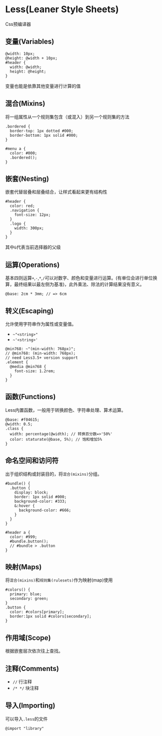 # Less(Leaner Style Sheets)
Css预编译器
## 变量(Variables)
```
@width: 10px;
@height: @width + 10px;
#header {
  width: @width;
  height: @height;
}
```
变量也能是依靠其他变量进行计算的值
## 混合(Mixins)
将一组属性从一个规则集包含（或混入）到另一个规则集的方法  
```
.bordered {
  border-top: 1px dotted #000;
  border-bottom: 1px solid #000;
}

#menu a {
  color: #000;
  .bordered();
}
```
## 嵌套(Nesting)
嵌套代替层叠和层叠结合，让样式看起来更有结构性
```
#header {
  color: red;
  .navigation {
    font-size: 12px;
  }
  .logo {
    width: 300px;
  }
}
```
其中`&`代表当前选择器的父级  
## 运算(Operations)
基本四则运算`+`,`-`,`*`,`/`可以对数字、颜色和变量进行运算。(有单位会进行单位换算，最终结果以最左侧为基准)，此外乘法、除法的计算结果没有意义。  
```
@base: 2cm * 3mm; // => 6cm
```
## 转义(Escaping)
允许使用字符串作为属性或变量值。
+ `~"<string>"`
+ `~'<string>'`
```
@min768: ~"(min-width: 768px)";
// @min768: (min-width: 768px); 
// need Less3.5+ version support
.element {
  @media @min768 {
    font-size: 1.2rem;
  }
}
```
## 函数(Functions)
Less内置函数，一般用于转换颜色、字符串处理、算术运算。
```
@base: #f04615;
@width: 0.5;
.class {
  width: percentage(@width); // 转换百分数=>'50%'
  color: staturate(@base, 5%); // 饱和增加5%
}
```
## 命名空间和访问符
出于组织结构或封装目的，将`混合(mixins)`分组。
```
#bundle() {
  .button {
    display: block;
    border: 1px solid #000;
    background-color: #333;
    &:hover {
      background-color: #666;
    }
  }
}

#header a {
  color: #999;
  #bundle.button();
  // #bundle > .button
}
```
## 映射(Maps)
将`混合(mixins)`和`规则集(rulesets)`作为映射(map)使用
```
#colors() {
  primary: blue;
  secondary: green;
}
.button {
  color: #colors[primary];
  border:1px solid #colors[secondary];
}
```
## 作用域(Scope)
根据嵌套层次依次往上查找。
## 注释(Comments)
+ `//` 
行注释
+ `/* */`
块注释
## 导入(Importing)
可以导入`.less`的文件
```
@import "library"
```
